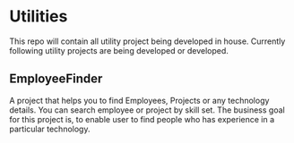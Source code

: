 # Utilities
This repo will contain all utility project being developed in house. Currently following utility projects are being developed or developed.

## EmployeeFinder
A project that helps you to find Employees, Projects or any technology details. You can search employee or project by skill set. The business goal for this project is, to enable user to find people who has experience in a particular technology.
